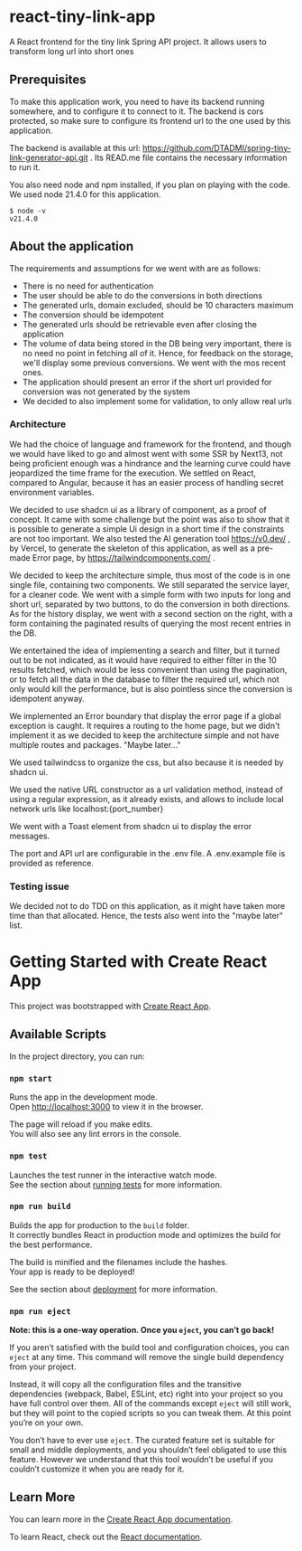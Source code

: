 # react-tiny-link-app
A React frontend for the tiny link Spring API project. It allows users to transform long url into short ones

## Prerequisites

To make this application work, you need to have its backend running somewhere, and to configure it to connect to it. The backend is cors protected, so make sure to configure its frontend url to the one used by this application.

The backend is available at this url: https://github.com/DTADMI/spring-tiny-link-generator-api.git . Its READ.me file contains the necessary information to run it.

You also need node and npm installed, if you plan on playing with the code. We used node 21.4.0 for this application.
````
$ node -v
v21.4.0
````

## About the application

The requirements and assumptions for we went with are as follows:

* There is no need for authentication
* The user should be able to do the conversions in both directions
* The generated urls, domain excluded, should be 10 characters maximum
* The conversion should be idempotent
* The generated urls should be retrievable even after closing the application 
* The volume of data being stored in the DB being very important, there is no need no point in fetching all of it. Hence, for feedback on the storage, we'll display some previous conversions. We went with the mos recent ones.
* The application should present an error if the short url provided for conversion was not generated by the system
* We decided to also implement some for validation, to only allow real urls

### Architecture

We had the choice of language and framework for the frontend, and though we would have liked to go and almost went with some SSR by Next13, not being proficient enough was a hindrance and the learning curve could have jeopardized the time frame for the execution. We settled on React, compared to Angular, because it has an easier process of handling secret environment variables.

We decided to use shadcn ui as a library of component, as a proof of concept. It came with some challenge but the point was also to show that it is possible to generate a simple Ui design in a short time if the constraints are not too important.
We also tested the AI generation tool https://v0.dev/ , by Vercel, to generate the skeleton of this application, as well as a pre-made Error page, by https://tailwindcomponents.com/ . 

We decided to keep the architecture simple, thus most of the code is in one single file, containing two components. We still separated the service layer, for a cleaner code. 
We went with a simple form with two inputs for long and short url, separated by two buttons, to do the conversion in both directions.
As for the history display, we went with a second section on the right, with a form containing the paginated results of querying the most recent entries in the DB.

We entertained the idea of implementing a search and filter, but it turned out to be not indicated, as it would have required to either filter in the 10 results fetched, which would be less convenient than using the pagination, or to fetch all the data in the database to filter the required url, which not only would kill the performance, but is also pointless since the conversion is idempotent anyway.

We implemented an Error boundary that display the error page if a global exception is caught. It requires a routing to the home page, but we didn't implement it as we decided to keep the architecture simple and not have multiple routes and packages. "Maybe later..."

We used tailwindcss to organize the css, but also because it is needed by shadcn ui.

We used the native URL constructor as a url validation method, instead of using a regular expression, as it already exists, and allows to include local network urls like localhost:{port_number}

We went with a Toast element from shadcn ui to display the error messages.

The port and API url are configurable in the .env file. A .env.example file is provided as reference.

### Testing issue

We decided not to do TDD on this application, as it might have taken more time than that allocated. Hence, the tests also went into the "maybe later" list.

# Getting Started with Create React App

This project was bootstrapped with [Create React App](https://github.com/facebook/create-react-app).

## Available Scripts

In the project directory, you can run:

### `npm start`

Runs the app in the development mode.\
Open [http://localhost:3000](http://localhost:3000) to view it in the browser.

The page will reload if you make edits.\
You will also see any lint errors in the console.

### `npm test`

Launches the test runner in the interactive watch mode.\
See the section about [running tests](https://facebook.github.io/create-react-app/docs/running-tests) for more information.

### `npm run build`

Builds the app for production to the `build` folder.\
It correctly bundles React in production mode and optimizes the build for the best performance.

The build is minified and the filenames include the hashes.\
Your app is ready to be deployed!

See the section about [deployment](https://facebook.github.io/create-react-app/docs/deployment) for more information.

### `npm run eject`

**Note: this is a one-way operation. Once you `eject`, you can’t go back!**

If you aren’t satisfied with the build tool and configuration choices, you can `eject` at any time. This command will remove the single build dependency from your project.

Instead, it will copy all the configuration files and the transitive dependencies (webpack, Babel, ESLint, etc) right into your project so you have full control over them. All of the commands except `eject` will still work, but they will point to the copied scripts so you can tweak them. At this point you’re on your own.

You don’t have to ever use `eject`. The curated feature set is suitable for small and middle deployments, and you shouldn’t feel obligated to use this feature. However we understand that this tool wouldn’t be useful if you couldn’t customize it when you are ready for it.

## Learn More

You can learn more in the [Create React App documentation](https://facebook.github.io/create-react-app/docs/getting-started).

To learn React, check out the [React documentation](https://reactjs.org/).
